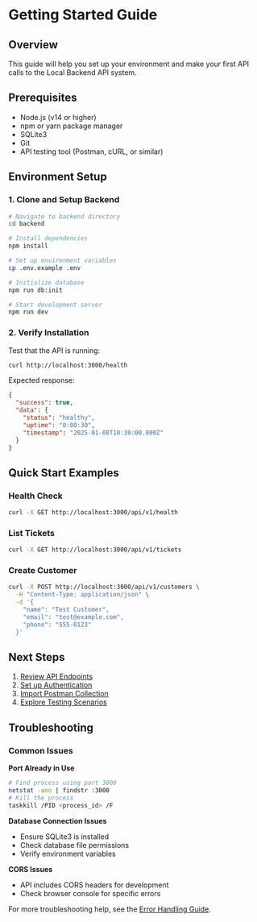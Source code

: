# Getting Started Guide

## Overview

This guide will help you set up your environment and make your first API calls to the Local Backend API system.

## Prerequisites

- Node.js (v14 or higher)
- npm or yarn package manager
- SQLite3
- Git
- API testing tool (Postman, cURL, or similar)

## Environment Setup

### 1. Clone and Setup Backend

```bash
# Navigate to backend directory
cd backend

# Install dependencies
npm install

# Set up environment variables
cp .env.example .env

# Initialize database
npm run db:init

# Start development server
npm run dev
```

### 2. Verify Installation

Test that the API is running:

```bash
curl http://localhost:3000/health
```

Expected response:
```json
{
  "success": true,
  "data": {
    "status": "healthy",
    "uptime": "0:00:30",
    "timestamp": "2025-01-08T10:30:00.000Z"
  }
}
```

## Quick Start Examples

### Health Check
```bash
curl -X GET http://localhost:3000/api/v1/health
```

### List Tickets
```bash
curl -X GET http://localhost:3000/api/v1/tickets
```

### Create Customer
```bash
curl -X POST http://localhost:3000/api/v1/customers \
  -H "Content-Type: application/json" \
  -d '{
    "name": "Test Customer",
    "email": "test@example.com",
    "phone": "555-0123"
  }'
```

## Next Steps

1. [Review API Endpoints](../endpoints/README.md)
2. [Set up Authentication](../authentication/README.md)
3. [Import Postman Collection](../tools/postman.md)
4. [Explore Testing Scenarios](../testing/README.md)

## Troubleshooting

### Common Issues

**Port Already in Use**
```bash
# Find process using port 3000
netstat -ano | findstr :3000
# Kill the process
taskkill /PID <process_id> /F
```

**Database Connection Issues**
- Ensure SQLite3 is installed
- Check database file permissions
- Verify environment variables

**CORS Issues**
- API includes CORS headers for development
- Check browser console for specific errors

For more troubleshooting help, see the [Error Handling Guide](../errors/README.md).